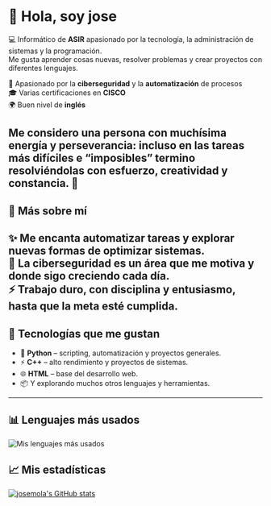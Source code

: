 # 👋 Hola, soy **jose**

💻 Informático de **ASIR** apasionado por la tecnología, la administración de sistemas y la programación.  
Me gusta aprender cosas nuevas, resolver problemas y crear proyectos con diferentes lenguajes.  

🔐 Apasionado por la **ciberseguridad** y la **automatización** de procesos  
🎓 Varias certificaciones en **CISCO**  
🌍 Buen nivel de **inglés**  

Me considero una persona con muchísima energía y perseverancia: incluso en las tareas más difíciles e “imposibles” termino resolviéndolas con esfuerzo, creatividad y constancia. 🚀  
---
## 🌟 Más sobre mí
✨ Me encanta **automatizar tareas** y explorar nuevas formas de optimizar sistemas.  
🔐 La **ciberseguridad** es un área que me motiva y donde sigo creciendo cada día.  
⚡ Trabajo duro, con disciplina y entusiasmo, hasta que la meta esté cumplida.  
---

## 🚀 Tecnologías que me gustan
- 🐍 **Python** – scripting, automatización y proyectos generales.  
- ⚡ **C++** – alto rendimiento y proyectos de sistemas.  
- 🌐 **HTML** – base del desarrollo web.  
- 📦 Y explorando muchos otros lenguajes y herramientas.  

---

## 📊 Lenguajes más usados
![Mis lenguajes más usados](https://github-readme-stats.vercel.app/api/top-langs/?username=josemola&layout=compact&theme=tokyonight)

## 📈 Mis estadísticas
[![josemola's GitHub stats](https://github-readme-stats.vercel.app/api?username=josemola)](https://github.com/SrGobi/github-readme-stats)
